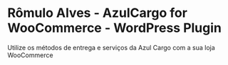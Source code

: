 # Rômulo Alves - AzulCargo for WooCommerce - WordPress Plugin
Utilize os métodos de entrega e serviços da Azul Cargo com a sua loja WooCommerce
